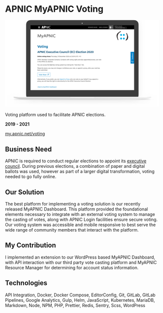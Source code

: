 # APNIC MyAPNIC Voting

![screenshot](APNIC_MyAPNIC_Voting.png)

Voting platform used to facilitate APNIC elections.

**2019 - 2021**

[my.apnic.net/voting](https://my.apnic.net/voting)

## Business Need

APNIC is required to conduct regular elections to appoint
its [executive council](https://www.apnic.net/community/participate/elections/ec/). During previous elections, a
combination of paper and digital ballots was used, however as part of a larger digital transformation, voting needed to
go fully online.

## Our Solution

The best platform for implementing a voting solution is our recently released MyAPNIC Dashboard. This platform provided
the foundational elements necessary to integrate with an external voting system to manage the casting of votes, along
with APNIC Login facilities ensure secure voting. Our voting system was accessible and mobile responsive to best serve
the wide range of community members that interact with the platform.

## My Contribution

I implemented an extension to our WordPress based MyAPNIC Dashboard, with API interaction with our third party vote
casting platform and MyAPNIC Resource Manager for determining for account status information.

## Technologies

API Integration,
Docker,
Docker Compose,
EditorConfig,
Git,
GitLab,
GitLab Pipelines,
Google Analytics,
Gulp,
Helm,
JavaScript,
Kubernetes,
MariaDB,
Markdown,
Node,
NPM,
PHP,
Prettier,
Redis,
Sentry,
Scss,
WordPress
